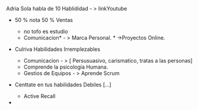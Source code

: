 Adria Sola 
habla de 10 Hablididad - > linkYoutube
* 50 % nota 50 % Ventas
	* no tofo es estudio 
	* Comunicacion* - > Marca Personal.
					* ->Proyectos Online.
* Culriva Habilidades Irremplezables 
	* Comunicacion - > [ Persusuasivo, carismatico, tratas a las personas]
	* Comprende la psicologia Humana.
	* Gestios de Equipos - > Aprende Scrum

* Centtate en tus habilidades Debiles [...]
	* Active Recall
* 